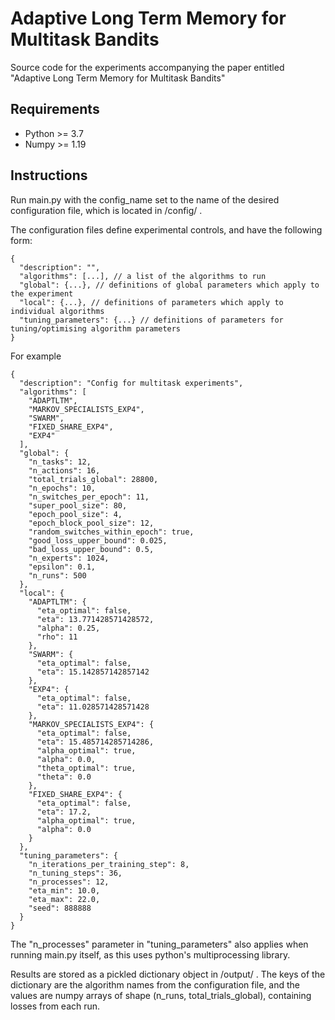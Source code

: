 # Adaptive Long Term Memory for Multitask Bandits
Source code for the experiments accompanying the paper entitled "Adaptive Long Term Memory for Multitask Bandits"

## Requirements
* Python >= 3.7
* Numpy >= 1.19

## Instructions
Run main.py with the config_name set to the name of the desired configuration file, which is located in /config/ .

The configuration files define experimental controls, and have the following form:

```
{
  "description": "",
  "algorithms": [...], // a list of the algorithms to run 
  "global": {...}, // definitions of global parameters which apply to the experiment
  "local": {...}, // definitions of parameters which apply to individual algorithms
  "tuning_parameters": {...} // definitions of parameters for tuning/optimising algorithm parameters
}
```

For example 

```
{
  "description": "Config for multitask experiments",
  "algorithms": [
    "ADAPTLTM",
    "MARKOV_SPECIALISTS_EXP4",
    "SWARM",
    "FIXED_SHARE_EXP4",
    "EXP4"
  ],
  "global": {
    "n_tasks": 12,
    "n_actions": 16,
    "total_trials_global": 28800,
    "n_epochs": 10,
    "n_switches_per_epoch": 11,
    "super_pool_size": 80,
    "epoch_pool_size": 4,
    "epoch_block_pool_size": 12,
    "random_switches_within_epoch": true,
    "good_loss_upper_bound": 0.025,
    "bad_loss_upper_bound": 0.5,
    "n_experts": 1024,
    "epsilon": 0.1,
    "n_runs": 500
  },
  "local": {
    "ADAPTLTM": {
      "eta_optimal": false,
      "eta": 13.771428571428572,
      "alpha": 0.25,
      "rho": 11
    },
    "SWARM": {
      "eta_optimal": false,
      "eta": 15.142857142857142
    },
    "EXP4": {
      "eta_optimal": false,
      "eta": 11.028571428571428
    },
    "MARKOV_SPECIALISTS_EXP4": {
      "eta_optimal": false,
      "eta": 15.485714285714286,
      "alpha_optimal": true,
      "alpha": 0.0,
      "theta_optimal": true,
      "theta": 0.0
    },
    "FIXED_SHARE_EXP4": {
      "eta_optimal": false,
      "eta": 17.2,
      "alpha_optimal": true,
      "alpha": 0.0
    }
  },
  "tuning_parameters": {
    "n_iterations_per_training_step": 8,
    "n_tuning_steps": 36,
    "n_processes": 12,
    "eta_min": 10.0,
    "eta_max": 22.0,
    "seed": 888888
  }
}
```

The "n_processes" parameter in "tuning_parameters" also applies when running main.py itself, as this uses python's 
multiprocessing library.

Results are stored as a pickled dictionary object in /output/ . The keys of the dictionary are the algorithm names from the configuration file, and the values are numpy arrays of shape (n_runs, total_trials_global), containing losses from each run.
